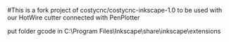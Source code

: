 #This is a fork project of costycnc/costycnc-inkscape-1.0 to be used with our HotWire cutter connected with PenPlotter

put folder gcode in C:\Program Files\Inkscape\share\inkscape\extensions


